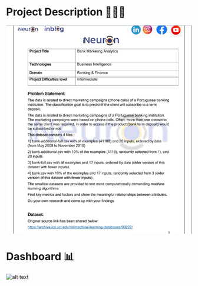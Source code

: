 # Project Description 💁🏻‍♂️
![alt text](https://github.com/tanuj2207/Power-BI-Reports-and-Dashboard/blob/main/BANK%20MARKETING%20CAMPAIGN%20ANALYSIS/Project_description.jpg)

# Dashboard 📊
![alt text](https://tinyurl.com/BankMArketingpowerbi)
